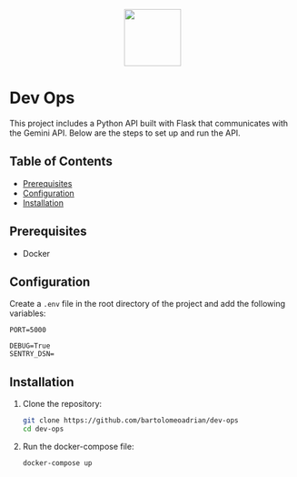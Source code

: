 <p align="center">
  <img src="https://upload.wikimedia.org/wikipedia/commons/b/b4/Logo-up.jpg" height="100px"/>
</p>

# Dev Ops

This project includes a Python API built with Flask that communicates with the Gemini API. Below are the steps to set up and run the API.

## Table of Contents

-   [Prerequisites](#prerequisites)
-   [Configuration](#configuration)
-   [Installation](#installation)

## Prerequisites

-   Docker

## Configuration

Create a `.env` file in the root directory of the project and add the following variables:

```env
PORT=5000

DEBUG=True
SENTRY_DSN=
```

## Installation

1. Clone the repository:

    ```sh
    git clone https://github.com/bartolomeoadrian/dev-ops
    cd dev-ops
    ```

2. Run the docker-compose file:

    ```sh
    docker-compose up
    ```
